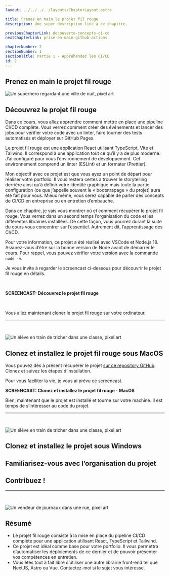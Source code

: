 ```yaml
---
layout: ../../../../layouts/ChapterLayout.astro

title: Prenez en main le projet fil rouge
description: Une super description liée à ce chapitre.

previousChapterLink: decouverte-concepts-ci-cd
nextChapterLink: prise-en-main-github-actions

chapterNumber: 2
sectionNumber: 1
sectionTitle: Partie 1 - Appréhendez les CI/CD
id: 2
---
```


<article>

# Prenez en main le projet fil rouge 

![Un superhero regardant une ville de nuit, pixel art]()

## Découvrez le projet fil rouge

Dans ce cours, vous allez apprendre comment mettre en place une pipeline CI/CD complète. Vous verrez comment créer des événements et lancer des jobs pour vérifier votre code avec un linter, faire tourner des tests automatisés et déployer sur GitHub Pages.

Le projet fil rouge est une application React utilisant TypeScript, Vite et Tailwind. Il correspond à une application tout ce qu’il y a de plus moderne. J’ai configuré pour vous l’environnement de développement. Cet environnement comprend un linter (ESLint) et un formater (Prettier).

Mon objectif avec ce projet est que vous ayez un point de départ pour réaliser votre portfolio. Il vous restera certes à trouver le storytelling derrière ainsi qu’à définir votre identité graphique mais toute la partie configuration (ce que j’appelle souvent le « bootstrapage » du projet) aura été fait pour vous. Mieux même, vous serez capable de parler des concepts de CI/CD en entreprise ou en entretien d’embauche.

Dans ce chapitre, je vais vous montrer où et comment récupérer le projet fil rouge. Vous verrez dans un second temps l’organisation du code et les différentes librairies installées. De cette façon, vous pourrez durant la suite du cours vous concentrer sur l’essentiel. Autrement dit, l’apprentissage des CI/CD.

Pour votre information, ce projet a été réalisé avec VSCode et Node.js 18. Assurez-vous d’être sur la bonne version de Node avant de démarrer le cours. Pour rappel, vous pouvez vérifier votre version avec la commande `node -v`.

Je vous invite à regarder le screencast ci-dessous pour découvrir le projet fil rouge en détails.

<br>

**SCREENCAST: Découvrez le projet fil rouge**

<br>

Vous allez maintenant cloner le projet fil rouge sur votre ordinateur.

---

<br>

![Un élève en train de tricher dans une classe, pixel art](/enfant-puzzle.webp)

## Clonez et installez le projet fil rouge sous MacOS

Vous pouvez dès à présent récupérer le projet [sur ce repository GitHub](https://github.com/nx-academy/Creez-des-pipelines-CI-CD-avec-les-GitHub-Actions). Clonez et suivez les étapes d’installation.

Pour vous faciliter la vie, je vous ai prévu ce screencast.

**SCREENCAST: Clonez et installez le projet fil rouge - MacOS**

Bien, maintenant que le projet est installé et tourne sur votre machine. Il est temps de s’intéresser au code du projet.

---

<br>

![Un élève en train de tricher dans une classe, pixel art](/enfant-puzzle.webp)

## Clonez et installez le projet sous Windows


## Familiarisez-vous avec l’organisation du projet

## Contribuez !


---

<br>

![Un vendeur de journaux dans une rue, pixel art](/vendeur-journaux.webp)


## Résumé

- Le projet fil rouge consiste à la mise en place du pipeline CI/CD complète pour une application utilisant React, TypeScript et Tailwind.
- Ce projet est idéal comme base pour votre portfolio. Il vous permettra d’automatiser les déploiements de ce dernier et de pouvoir présenter vos compétences en entretien.
- Vous êtes tout à fait libre d’utiliser une autre librairie front-end tel que NextJS, Astro ou Vue. Contactez-moi si le sujet vous intéresse. 


</article>

